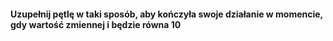 #### Uzupełnij pętlę w taki sposób, aby kończyła swoje działanie w momencie, gdy wartość zmiennej i będzie równa 10